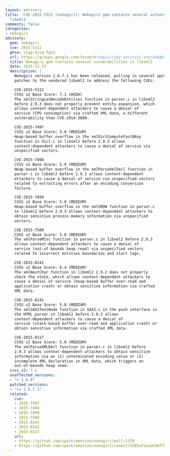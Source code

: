 ```yaml
---
layout: advisory
title: 'CVE-2015-5312 (nokogiri): Nokogiri gem contains several vulnerabilities in
  libxml2'
comments: false
categories:
- nokogiri
advisory:
  gem: nokogiri
  cve: 2015-5312
  ghsa: xjqg-9jvg-fgx2
  url: https://groups.google.com/forum/#!topic/ruby-security-ann/aSbgDiwb24s
  title: Nokogiri gem contains several vulnerabilities in libxml2
  date: 2015-12-15
  description: |
    Nokogiri version 1.6.7.1 has been released, pulling in several upstream
    patches to the vendored libxml2 to address the following CVEs:

    CVE-2015-5312
    CVSS v2 Base Score: 7.1 (HIGH)
    The xmlStringLenDecodeEntities function in parser.c in libxml2
    before 2.9.3 does not properly prevent entity expansion, which
    allows context-dependent attackers to cause a denial of
    service (CPU consumption) via crafted XML data, a different
    vulnerability than CVE-2014-3660.

    CVE-2015-7497
    CVSS v2 Base Score: 5.0 (MEDIUM)
    Heap-based buffer overflow in the xmlDictComputeFastQKey
    function in dict.c in libxml2 before 2.9.3 allows
    context-dependent attackers to cause a denial of service via
    unspecified vectors.

    CVE-2015-7498
    CVSS v2 Base Score: 5.0 (MEDIUM)
    Heap-based buffer overflow in the xmlParseXmlDecl function in
    parser.c in libxml2 before 2.9.3 allows context-dependent
    attackers to cause a denial of service via unspecified vectors
    related to extracting errors after an encoding conversion
    failure.

    CVE-2015-7499
    CVSS v2 Base Score: 5.0 (MEDIUM)
    Heap-based buffer overflow in the xmlGROW function in parser.c
    in libxml2 before 2.9.3 allows context-dependent attackers to
    obtain sensitive process memory information via unspecified
    vectors.

    CVE-2015-7500
    CVSS v2 Base Score: 5.0 (MEDIUM)
    The xmlParseMisc function in parser.c in libxml2 before 2.9.3
    allows context-dependent attackers to cause a denial of
    service (out-of-bounds heap read) via unspecified vectors
    related to incorrect entities boundaries and start tags.

    CVE-2015-8241
    CVSS v2 Base Score: 6.4 (MEDIUM)
    The xmlNextChar function in libxml2 2.9.2 does not properly
    check the state, which allows context-dependent attackers to
    cause a denial of service (heap-based buffer over-read and
    application crash) or obtain sensitive information via crafted
    XML data.

    CVE-2015-8242
    CVSS v2 Base Score: 5.8 (MEDIUM)
    The xmlSAX2TextNode function in SAX2.c in the push interface in
    the HTML parser in libxml2 before 2.9.3 allows
    context-dependent attackers to cause a denial of
    service (stack-based buffer over-read and application crash) or
    obtain sensitive information via crafted XML data.

    CVE-2015-8317
    CVSS v2 Base Score: 5.0 (MEDIUM)
    The xmlParseXMLDecl function in parser.c in libxml2 before
    2.9.3 allows context-dependent attackers to obtain sensitive
    information via an (1) unterminated encoding value or (2)
    incomplete XML declaration in XML data, which triggers an
    out-of-bounds heap read.
  cvss_v2: 7.1
  unaffected_versions:
  - "< 1.6.0"
  patched_versions:
  - ">= 1.6.7.1"
  related:
    cve:
    - 2015-7497
    - 2015-7498
    - 2015-7499
    - 2015-7500
    - 2015-8241
    - 2015-8242
    - 2015-8317
    url:
    - https://github.com/sparklemotion/nokogiri/pull/1378
    - https://github.com/sparklemotion/nokogiri/commit/4205af1a2a546f79d1b48df2ad8b27299c0099c5
---
```


